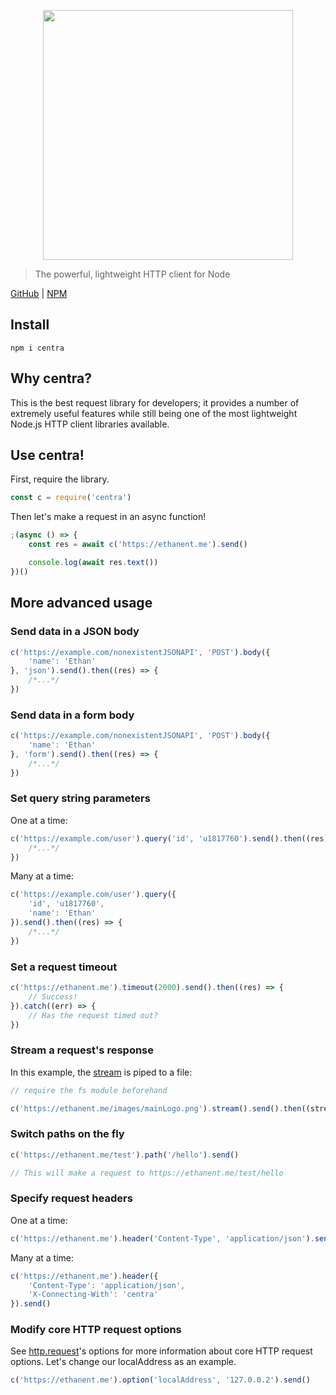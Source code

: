 <p align="center" style="text-align: center;"><img src="https://github.com/ethanent/centra/blob/master/media/centraLogo.png?raw=true" width="400"/></p>

> The powerful, lightweight HTTP client for Node

[GitHub](https://github.com/ethanent/centra) | [NPM](https://npmjs.com/package/centra)

## Install

```shell
npm i centra
```

## Why centra?

This is the best request library for developers; it provides a number of extremely useful features while still being one of the most lightweight Node.js HTTP client libraries available.

## Use centra!

First, require the library.

```js
const c = require('centra')
```

Then let's make a request in an async function!

```js
;(async () => {
	const res = await c('https://ethanent.me').send()

	console.log(await res.text())
})()
```

## More advanced usage

### Send data in a JSON body

```js
c('https://example.com/nonexistentJSONAPI', 'POST').body({
	'name': 'Ethan'
}, 'json').send().then((res) => {
	/*...*/
})
```

### Send data in a form body

```js
c('https://example.com/nonexistentJSONAPI', 'POST').body({
	'name': 'Ethan'
}, 'form').send().then((res) => {
	/*...*/
})
```

### Set query string parameters

One at a time:

```js
c('https://example.com/user').query('id', 'u1817760').send().then((res) => {
	/*...*/
})
```

Many at a time:

```js
c('https://example.com/user').query({
	'id', 'u1817760',
	'name': 'Ethan'
}).send().then((res) => {
	/*...*/
})
```

### Set a request timeout

```js
c('https://ethanent.me').timeout(2000).send().then((res) => {
	// Success!
}).catch((err) => {
	// Has the request timed out?
})
```

### Stream a request's response

In this example, the [stream](https://nodejs.org/api/stream.html) is piped to a file:

```js
// require the fs module beforehand

c('https://ethanent.me/images/mainLogo.png').stream().send().then((stream) => stream.pipe(fs.createWriteStream(path.join(__dirname, 'logo.png'))))
```

### Switch paths on the fly

```js
c('https://ethanent.me/test').path('/hello').send()

// This will make a request to https://ethanent.me/test/hello
```

### Specify request headers

One at a time:

```js
c('https://ethanent.me').header('Content-Type', 'application/json').send()
```

Many at a time:

```js
c('https://ethanent.me').header({
	'Content-Type': 'application/json',
	'X-Connecting-With': 'centra'
}).send()
```

### Modify core HTTP request options

See [http.request](https://nodejs.org/dist/latest-v10.x/docs/api/http.html#http_http_request_url_options_callback)'s options for more information about core HTTP request options.
Let's change our localAddress as an example.

```js
c('https://ethanent.me').option('localAddress', '127.0.0.2').send()
```